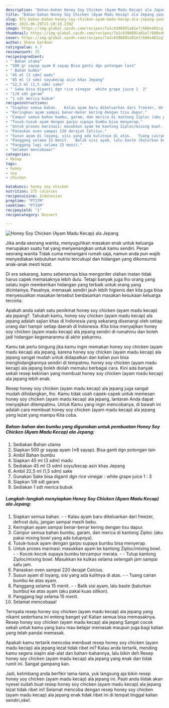```yaml
---
description: "Bahan-bahan Honey Soy Chicken (Ayam Madu Kecap) ala Jepang yang nikmat Untuk Jualan"
title: "Bahan-bahan Honey Soy Chicken (Ayam Madu Kecap) ala Jepang yang nikmat Untuk Jualan"
slug: 971-bahan-bahan-honey-soy-chicken-ayam-madu-kecap-ala-jepang-yang-nikmat-untuk-jualan
date: 2021-06-29T21:10:19.239Z
image: https://img-global.cpcdn.com/recipes/7a1c4398891a81e7/680x482cq70/honey-soy-chicken-ayam-madu-kecap-ala-jepang-foto-resep-utama.jpg
thumbnail: https://img-global.cpcdn.com/recipes/7a1c4398891a81e7/680x482cq70/honey-soy-chicken-ayam-madu-kecap-ala-jepang-foto-resep-utama.jpg
cover: https://img-global.cpcdn.com/recipes/7a1c4398891a81e7/680x482cq70/honey-soy-chicken-ayam-madu-kecap-ala-jepang-foto-resep-utama.jpg
author: Shane Gardner
ratingvalue: 4.7
reviewcount: 15
recipeingredient:
- " Bahan utama"
- "500 gr sayap ayam 8 sayap Bisa ganti dgn potongan lain"
- " Bahan bumbu"
- "45 ml (3 sdm) madu"
- "45 ml (3 sdm) soyukecap asin khas Jepang"
- "22,5 ml (1,5 sdm) sake"
- " Sake bisa diganti dgn rice vinegar  white grape juice 1  3"
- "1/8 sdt garam"
- "1 sdt merica bubuk"
recipeinstructions:
- "Siapkan semua bahan.   Kalau ayam baru dikeluarkan dari freezer, defrost dulu, jangan sampai masih beku."
- "Keringkan ayam sampai benar-benar kering dengan tisu dapur."
- "Campur semua bahan bumbu, garam, dan merica di kantong Ziploc (aku pakai mixing bowl yang ada tutupnya)."
- "Tusuk-tusuk ayam dengan garpu supaya bumbu bisa menyerap."
- "Untuk proses marinasi: masukkan ayam ke kantong Ziploc/mixing bowl.   Kocok-kocok supaya bumbu tercampur merata.   Tutup kantong Ziploc/mixing bowl. Masukkan ke kulkas selama setengah jam sampai satu jam."
- "Panaskan oven sampai 220 derajat Celcius."
- "Susun ayam di loyang, sisi yang ada kulitnya di atas.   Tuang cairan bumbu ke atas ayam."
- "Panggang selama 15 menit.   Balik sisi ayam, lalu baste (balurkan bumbu) ke atas ayam (aku pakai kuas silikon)."
- "Panggang lagi selama 15 menit."
- "Selamat mencobaaa!"
categories:
- Resep
tags:
- honey
- soy
- chicken

katakunci: honey soy chicken 
nutrition: 275 calories
recipecuisine: Indonesian
preptime: "PT37M"
cooktime: "PT35M"
recipeyield: "1"
recipecategory: Dessert

---
```



![Honey Soy Chicken (Ayam Madu Kecap) ala Jepang](https://img-global.cpcdn.com/recipes/7a1c4398891a81e7/680x482cq70/honey-soy-chicken-ayam-madu-kecap-ala-jepang-foto-resep-utama.jpg)

Jika anda seorang wanita, menyuguhkan masakan enak untuk keluarga merupakan suatu hal yang menyenangkan untuk kamu sendiri. Peran seorang  wanita Tidak cuma menangani rumah saja, namun anda pun wajib menyediakan kebutuhan nutrisi tercukupi dan hidangan yang dikonsumsi anak-anak mesti lezat.

Di era  sekarang, kamu sebenarnya bisa mengorder olahan instan tidak harus capek memasaknya lebih dulu. Tetapi banyak juga lho orang yang selalu ingin memberikan hidangan yang terbaik untuk orang yang dicintainya. Pasalnya, memasak sendiri jauh lebih higienis dan kita juga bisa menyesuaikan masakan tersebut berdasarkan masakan kesukaan keluarga tercinta. 



Apakah anda salah satu penikmat honey soy chicken (ayam madu kecap) ala jepang?. Tahukah kamu, honey soy chicken (ayam madu kecap) ala jepang adalah sajian khas di Indonesia yang sekarang disenangi oleh setiap orang dari hampir setiap daerah di Indonesia. Kita bisa menyajikan honey soy chicken (ayam madu kecap) ala jepang sendiri di rumahmu dan boleh jadi hidangan kegemaranmu di akhir pekanmu.

Kamu tak perlu bingung jika kamu ingin memakan honey soy chicken (ayam madu kecap) ala jepang, karena honey soy chicken (ayam madu kecap) ala jepang sangat mudah untuk didapatkan dan kalian pun bisa menghidangkannya sendiri di tempatmu. honey soy chicken (ayam madu kecap) ala jepang boleh diolah memalui berbagai cara. Kini ada banyak sekali resep kekinian yang membuat honey soy chicken (ayam madu kecap) ala jepang lebih enak.

Resep honey soy chicken (ayam madu kecap) ala jepang juga sangat mudah dihidangkan, lho. Kamu tidak usah capek-capek untuk memesan honey soy chicken (ayam madu kecap) ala jepang, lantaran Anda dapat menyajikan ditempatmu. Untuk Kamu yang ingin mencobanya, di bawah ini adalah cara membuat honey soy chicken (ayam madu kecap) ala jepang yang lezat yang mampu Kita coba.

<!--inarticleads1-->

##### Bahan-bahan dan bumbu yang digunakan untuk pembuatan Honey Soy Chicken (Ayam Madu Kecap) ala Jepang:

1. Sediakan  Bahan utama
1. Siapkan 500 gr sayap ayam (±8 sayap). Bisa ganti dgn potongan lain
1. Ambil  Bahan bumbu
1. Siapkan 45 ml (3 sdm) madu
1. Sediakan 45 ml (3 sdm) soyu/kecap asin khas Jepang
1. Ambil 22,5 ml (1,5 sdm) sake
1. Gunakan  Sake bisa diganti dgn rice vinegar : white grape juice 1 : 3
1. Siapkan 1/8 sdt garam
1. Sediakan 1 sdt merica bubuk




<!--inarticleads2-->

##### Langkah-langkah menyiapkan Honey Soy Chicken (Ayam Madu Kecap) ala Jepang:

1. Siapkan semua bahan.  -  - Kalau ayam baru dikeluarkan dari freezer, defrost dulu, jangan sampai masih beku.
1. Keringkan ayam sampai benar-benar kering dengan tisu dapur.
1. Campur semua bahan bumbu, garam, dan merica di kantong Ziploc (aku pakai mixing bowl yang ada tutupnya).
1. Tusuk-tusuk ayam dengan garpu supaya bumbu bisa menyerap.
1. Untuk proses marinasi: masukkan ayam ke kantong Ziploc/mixing bowl.  -  - Kocok-kocok supaya bumbu tercampur merata.  -  - Tutup kantong Ziploc/mixing bowl. Masukkan ke kulkas selama setengah jam sampai satu jam.
1. Panaskan oven sampai 220 derajat Celcius.
1. Susun ayam di loyang, sisi yang ada kulitnya di atas.  -  - Tuang cairan bumbu ke atas ayam.
1. Panggang selama 15 menit.  -  - Balik sisi ayam, lalu baste (balurkan bumbu) ke atas ayam (aku pakai kuas silikon).
1. Panggang lagi selama 15 menit.
1. Selamat mencobaaa!




Ternyata resep honey soy chicken (ayam madu kecap) ala jepang yang nikamt sederhana ini enteng banget ya! Kalian semua bisa memasaknya. Resep honey soy chicken (ayam madu kecap) ala jepang Sangat cocok sekali untuk kamu yang baru mau belajar memasak maupun juga bagi kalian yang telah pandai memasak.

Apakah kamu tertarik mencoba membuat resep honey soy chicken (ayam madu kecap) ala jepang lezat tidak ribet ini? Kalau anda tertarik, mending kamu segera siapin alat-alat dan bahan-bahannya, lalu bikin deh Resep honey soy chicken (ayam madu kecap) ala jepang yang enak dan tidak rumit ini. Sangat gampang kan. 

Jadi, ketimbang anda berfikir lama-lama, yuk langsung aja bikin resep honey soy chicken (ayam madu kecap) ala jepang ini. Pasti anda tiidak akan nyesel sudah buat resep honey soy chicken (ayam madu kecap) ala jepang lezat tidak ribet ini! Selamat mencoba dengan resep honey soy chicken (ayam madu kecap) ala jepang enak tidak ribet ini di tempat tinggal kalian sendiri,oke!.


